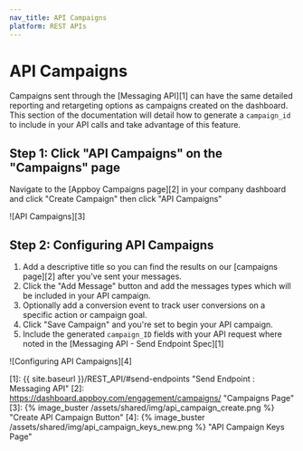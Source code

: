 ```yaml
---
nav_title: API Campaigns
platform: REST APIs
---
```

# API Campaigns
Campaigns sent through the [Messaging API][1] can have the same detailed reporting and retargeting options as campaigns created on the dashboard. This section of the documentation will detail how to generate a `campaign_id` to include in your API calls and take advantage of this feature.

## Step 1: Click "API Campaigns" on the "Campaigns" page
Navigate to the [Appboy Campaigns page][2] in your company dashboard and click "Create Campaign" then click "API Campaigns"

![API Campaigns][3]

## Step 2: Configuring API Campaigns
1. Add a descriptive title so you can find the results on our [campaigns page][2] after you've sent your messages.
2. Click the "Add Message" button and add the messages types which will be included in your API campaign.
3. Optionally add a conversion event to track user conversions on a specific action or campaign goal.
4. Click "Save Campaign" and you're set to begin your API campaign.
5. Include the generated `campaign_ID` fields with your API request where noted in the [Messaging API - Send Endpoint Spec][1]

![Configuring API Campaigns][4]

[1]: {{ site.baseurl }}/REST_API/#send-endpoints "Send Endpoint : Messaging API"
[2]: https://dashboard.appboy.com/engagement/campaigns/ "Campaigns Page"
[3]: {% image_buster /assets/shared/img/api_campaign_create.png %} "Create API Campaign Button"
[4]: {% image_buster /assets/shared/img/api_campaign_keys_new.png %} "API Campaign Keys Page"
